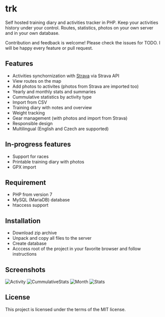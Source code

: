 # trk

Self hosted training diary and activities tracker in PHP. Keep your activities history under your control.
Routes, statistics, photos on your own server and in your own database.

Contribution and feedback is welcome! Please check the issues for TODO. I will be happy every feature or pull request.

## Features
- Activities synchornization with [Strava](https://www.strava.com) via Strava API
- View routes on the map
- Add photos to activites (photos from Strava are imported too)
- Yearly and monthly stats and summaries
- Cummulative statistics by activity type
- Import from CSV
- Training diary with notes and overview
- Weight tracking
- Gear management (with photos and import from Strava)
- Responsible design
- Multilingual (English and Czech are supported)


## In-progress features
- Support for races
- Printable training diary with photos
- GPX import


## Requirement
- PHP from version 7
- MySQL (MariaDB) database
- htaccess support


## Installation
- Download zip archive
- Unpack and copy all files to the server
- Create database
- Acccess root of the project in your favorite browser and follow instructions


## Screenshots
![Activity](http://senon.cz/trk/screenshots/Activity.png)
![CummulativeStats](http://senon.cz/trk/screenshots/CummulativeStats.png)
![Month](http://senon.cz/trk/screenshots/Month.png)
![Stats](http://senon.cz/trk/screenshots/Stats.png)

## License
This project is licensed under the terms of the MIT license.
